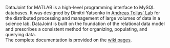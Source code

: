 DataJoint for MATLAB is a high-level programming interface to MySQL databases. 
It was designed by Dimitri Yatsenko in [Andreas Tolias' Lab](http:toliaslab.org) for the distributed processing and management of large volumes of data in a science lab. DataJoint is built on the foundation of the relational data model and prescribes a consistent method for organizing, populating, and querying data.  
The complete documentation is provided on the [wiki pages](https://github.com/datajoint/datajoint-matlab/wiki).
